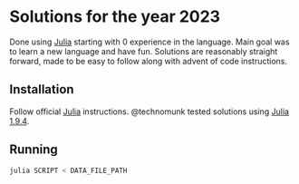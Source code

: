 # Solutions for the year 2023

Done using [Julia](https://julialang.org/) starting with 0 experience in the language. Main goal was to learn a new language and have fun. Solutions are reasonably straight forward, made to be easy to follow along with advent of code instructions.

## Installation

Follow official [Julia](https://julialang.org/downloads/) instructions. @technomunk tested solutions using [Julia 1.9.4](https://julialang-s3.julialang.org/bin/winnt/x64/1.9/julia-1.9.4-win64.exe).

## Running

```sh
julia SCRIPT < DATA_FILE_PATH
```

